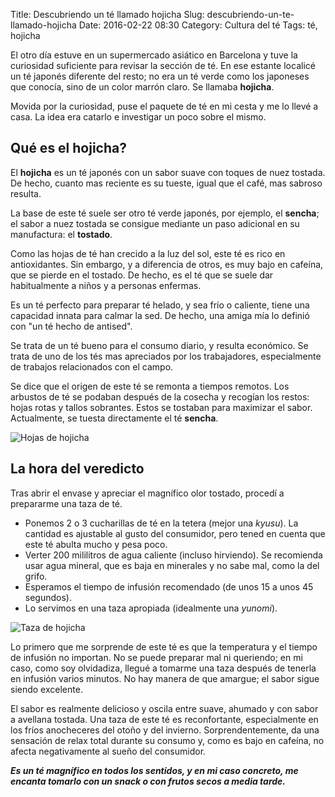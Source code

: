 Title: Descubriendo un té llamado hojicha
Slug: descubriendo-un-te-llamado-hojicha
Date: 2016-02-22 08:30
Category: Cultura del té
Tags: té, hojicha



El otro día estuve en un supermercado asiático en Barcelona y tuve la curiosidad suficiente para revisar la sección de té. En ese estante localicé un té japonés diferente del resto; no era un té verde como los japoneses que conocía, sino de un color marrón claro. Se llamaba **hojicha**.

Movida por la curiosidad, puse el paquete de té en mi cesta y me lo llevé a casa. La idea era catarlo e investigar un poco sobre el mismo.

## Qué es el hojicha?

El **hojicha** es un té japonés con un sabor suave con toques de nuez tostada. De hecho, cuanto mas reciente es su tueste, igual que el café, mas sabroso resulta.

La base de este té suele ser otro té verde japonés, por ejemplo, el **sencha**; el sabor a nuez tostada se consigue mediante un paso adicional en su manufactura: el **tostado**.

Como las hojas de té han crecido a la luz del sol, este té es rico en antioxidantes. Sin embargo, y a diferencia de otros, es muy bajo en cafeína, que se pierde en el tostado. De hecho, es el té que se suele dar habitualmente a niños y a personas enfermas.

Es un té perfecto para preparar té helado, y sea frío o caliente, tiene una capacidad innata para calmar la sed. De hecho, una amiga mía lo definió con "un té hecho de antised".

Se trata de un té bueno para el consumo diario, y resulta económico. Se trata de uno de los tés mas apreciados por los trabajadores, especialmente de trabajos relacionados con el campo.

Se dice que el origen de este té se remonta a tiempos remotos. Los arbustos de té se podaban después de la cosecha y recogían los restos: hojas rotas y tallos sobrantes. Estos se tostaban para maximizar el sabor. Actualmente, se tuesta directamente el té **sencha**.

![Hojas de hojicha]({static}/images/hojas-de-hojicha.jpg)

## La hora del veredicto

Tras abrir el envase y apreciar el magnífico olor tostado, procedí a prepararme una taza de té.



* Ponemos 2 o 3 cucharillas de té en la tetera (mejor una *kyusu*). La cantidad es ajustable al gusto del consumidor, pero tened en cuenta que este té abulta mucho y pesa poco.
* Verter 200 mililitros de agua caliente (incluso hirviendo). Se recomienda usar agua mineral, que es baja en minerales y no sabe mal, como la del grifo.
* Esperamos el tiempo de infusión recomendado (de unos 15 a unos 45 segundos).
* Lo servimos en una taza apropiada (idealmente una *yunomi*).

![Taza de hojicha]({static}/images/taza-de-hojicha.jpg)

Lo primero que me sorprende de este té es que la temperatura y el tiempo de infusión no importan. No se puede preparar mal ni queriendo; en mi caso, como soy olvidadiza, llegué a tomarme una taza después de tenerla en infusión varios minutos. No hay manera de que amargue; el sabor sigue siendo excelente.

El sabor es realmente delicioso y oscila entre suave, ahumado y con sabor a avellana tostada. Una taza de este té es reconfortante, especialmente en los fríos anocheceres del otoño y del invierno. Sorprendentemente, da una sensación de relax total durante su consumo y, como es bajo en cafeína, no afecta negativamente al sueño del consumidor.

***Es un té magnífico en todos los sentidos, y en mi caso concreto, me encanta tomarlo con un snack o con frutos secos a media tarde.***
